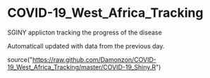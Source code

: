 # COVID-19_West_Africa_Tracking

SGINY applicton tracking the progress of the disease

Automaticall updated with data from the previous day.


source("https://raw.github.com/Damonzon/COVID-19_West_Africa_Tracking/master/COVID-19_Shiny.R")
